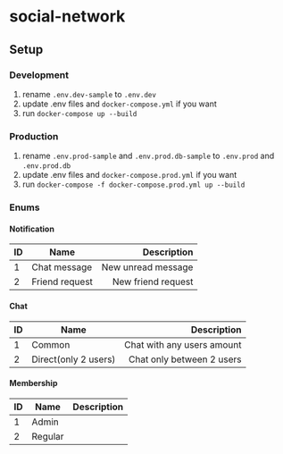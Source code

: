 # social-network

## Setup
### Development
1. rename `.env.dev-sample` to `.env.dev`
2. update .env files and `docker-compose.yml` if you want
2. run `docker-compose up --build`

### Production
1. rename `.env.prod-sample` and `.env.prod.db-sample` to `.env.prod` and `.env.prod.db`
2. update .env files and `docker-compose.prod.yml` if you want
2. run `docker-compose -f docker-compose.prod.yml up --build`

### Enums
#### Notification
| ID | Name | Description |
| :---- | ---- | ----: |
| 1 | Chat message | New unread message |
| 2 | Friend request | New friend request |

#### Chat
| ID | Name | Description |
| :---- | ---- | ----: |
| 1 | Common | Chat with any users amount |
| 2 | Direct(only 2 users) | Chat only between 2 users |

#### Membership
| ID | Name | Description |
| :---- | ---- | ----: |
| 1 | Admin | |
| 2 | Regular | |
